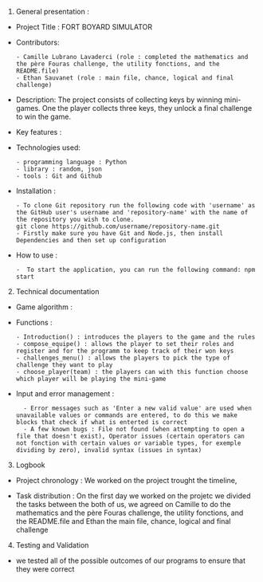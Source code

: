 1. General presentation :
  - Project Title : FORT BOYARD SIMULATOR

  - Contributors:

        - Camille Lubrano Lavaderci (role : completed the mathematics and the père Fouras challenge, the utility fonctions, and the README.file)
        - Ethan Sauvanet (role : main file, chance, logical and final challenge)
  
  - Description: The project consists of collecting keys by winning mini-games. One the player collects three keys, they unlock a final challenge to win the game.
  
  - Key features :
  
  - Technologies used:

        - programming language : Python
        - library : random, json
        - tools : Git and Github
  
  - Installation :

        - To clone Git repository run the following code with 'username' as the GitHub user's username and 'repository-name' with the name of the repository you wish to clone.
        git clone https://github.com/username/repository-name.git
        - Firstly make sure you have Git and Node.js, then install Dependencies and then set up configuration

  - How to use :
   
        -  To start the application, you can run the following command: npm start


2. Technical documentation
  - Game algorithm :

  - Functions :

        - Introduction() : introduces the players to the game and the rules
        - compose_equipe() : allows the player to set their roles and register and for the programm to keep track of their won keys 
        - challenges_menu() : allows the players to pick the type of challenge they want to play 
        - choose_player(team) : the players can with this function choose which player will be playing the mini-game

- Input and error management :
  
        - Error messages such as 'Enter a new valid value' are used when unavailable values or commands are entered, to do this we make blocks that check if what is enterted is correct
        - A few known bugs : File not found (when attempting to open a file that doesn't exist), Operator issues (certain operators can not fonction with certain values or variable types, for exemple dividing by zero), invalid syntax (issues in syntax)


3. Logbook

 - Project chronology : We worked on the project trought the timeline, 

 - Task distribution : On the first day we worked on the projetc we divided the tasks between the both of us, we agreed on Camille to do the mathematics and the père Fouras challenge, the utility fonctions, and the README.file and Ethan the main file, chance, logical and final challenge

4. Testing and Validation
- we tested all of the possible outcomes of our programs to ensure that they were correct 

  
